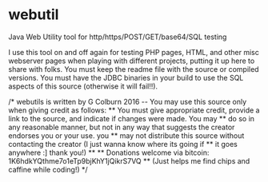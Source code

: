 # webutil
Java Web Utility tool for http/https/POST/GET/base64/SQL testing

I use this tool on and off again for testing PHP pages, HTML, and other misc webserver pages when playing with different projects,
putting it up here to share with folks. You must keep the readme file with the source or compiled versions. You must have the JDBC
binaries in your build to use the SQL aspects of this source (otherwise it will fail!!). 

/* webutils is written by G Colburn 2016 -- You may use this source only when giving credit as follows:
** You must give appropriate credit, provide a link to the source, and indicate if changes were made. You may
** do so in any reasonable manner, but not in any way that suggests the creator endorses you or your use. you
** may not distribute this source without contacting the creator (I just wanna know where its going if
** it goes anywhere :] thank you!)
**
** Donations welcome via bitcoin: 1K6hdkYQthme7o1eTp9bjKhY1jQikrS7VQ
** (Just helps me find chips and caffine while coding!)
*/
